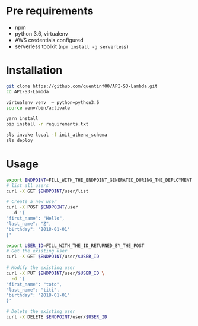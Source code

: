 # Pre requirements

- npm
- python 3.6, virtualenv
- AWS credentials configured
- serverless toolkit (`npm install -g serverless`)

# Installation


```bash
git clone https://github.com/quentinf00/API-S3-Lambda.git
cd API-S3-Lambda

virtualenv venv  — python=python3.6
source venv/bin/activate

yarn install
pip install -r requirements.txt

sls invoke local -f init_athena_schema
sls deploy
```

# Usage

```bash
export ENDPOINT=FILL_WITH_THE_ENDPOINT_GENERATED_DURING_THE_DEPLOYMENT # e.g https://....amazonaws.com/dev
# list all users
curl -X GET $ENDPOINT/user/list

# Create a new user
curl -X POST $ENDPOINT/user
  -d '{
"first_name": "Hello",
"last_name": "Z",
"birthday": "2018-01-01"
}'

export USER_ID=FILL_WITH_THE_ID_RETURNED_BY_THE_POST
# Get the existing user
curl -X GET $ENDPOINT/user/$USER_ID
  
# Modify the existing user
curl -X PUT $ENDPOINT/user/$USER_ID \
  -d '{
"first_name": "toto",
"last_name": "titi",
"birthday": "2018-01-01"
}'

# Delete the existing user
curl -X DELETE $ENDPOINT/user/$USER_ID
```